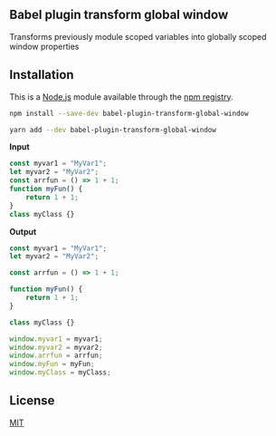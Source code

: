 ## Babel plugin transform global window

Transforms previously module scoped variables into globally scoped window properties

## Installation

This is a [Node.js](https://nodejs.org/en/) module available through the
[npm registry](https://www.npmjs.com/).

```bash
npm install --save-dev babel-plugin-transform-global-window
```

```bash
yarn add --dev babel-plugin-transform-global-window
```

**Input**

```Javascript
const myvar1 = "MyVar1";
let myvar2 = "MyVar2";
const arrfun = () => 1 + 1;
function myFun() {
    return 1 + 1;
}
class myClass {}
```

**Output**

```javascript
const myvar1 = "MyVar1";
let myvar2 = "MyVar2";

const arrfun = () => 1 + 1;

function myFun() {
    return 1 + 1;
}

class myClass {}

window.myvar1 = myvar1;
window.myvar2 = myvar2;
window.arrfun = arrfun;
window.myFun = myFun;
window.myClass = myClass;
```

## License

[MIT](LICENSE)
